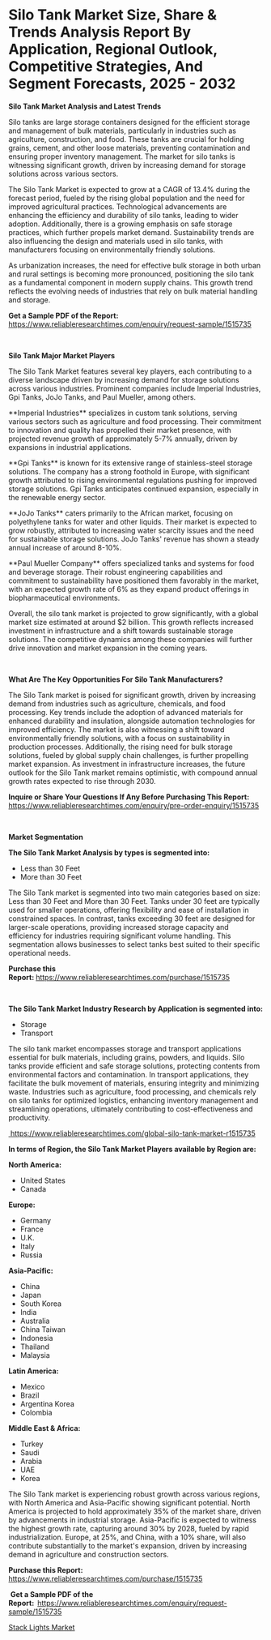 <p><h1>Silo Tank Market Size, Share & Trends Analysis Report By Application, Regional Outlook, Competitive Strategies, And Segment Forecasts, 2025 - 2032</h1></p><p><strong>Silo Tank Market Analysis and Latest Trends</strong></p>
<p><p>Silo tanks are large storage containers designed for the efficient storage and management of bulk materials, particularly in industries such as agriculture, construction, and food. These tanks are crucial for holding grains, cement, and other loose materials, preventing contamination and ensuring proper inventory management. The market for silo tanks is witnessing significant growth, driven by increasing demand for storage solutions across various sectors.</p><p>The Silo Tank Market is expected to grow at a CAGR of 13.4% during the forecast period, fueled by the rising global population and the need for improved agricultural practices. Technological advancements are enhancing the efficiency and durability of silo tanks, leading to wider adoption. Additionally, there is a growing emphasis on safe storage practices, which further propels market demand. Sustainability trends are also influencing the design and materials used in silo tanks, with manufacturers focusing on environmentally friendly solutions. </p><p>As urbanization increases, the need for effective bulk storage in both urban and rural settings is becoming more pronounced, positioning the silo tank as a fundamental component in modern supply chains. This growth trend reflects the evolving needs of industries that rely on bulk material handling and storage.</p></p>
<p><strong>Get a Sample PDF of the Report:&nbsp;</strong> <a href="https://www.reliableresearchtimes.com/enquiry/request-sample/1515735?utm_campaign=3227&utm_medium=2&utm_source=Github&utm_content=ia&utm_term=11042025&utm_id=silo-tank">https://www.reliableresearchtimes.com/enquiry/request-sample/1515735</a></p>
<p>&nbsp;</p>
<p><strong>Silo Tank Major Market Players</strong></p>
<p><p>The Silo Tank Market features several key players, each contributing to a diverse landscape driven by increasing demand for storage solutions across various industries. Prominent companies include Imperial Industries, Gpi Tanks, JoJo Tanks, and Paul Mueller, among others.</p><p>**Imperial Industries** specializes in custom tank solutions, serving various sectors such as agriculture and food processing. Their commitment to innovation and quality has propelled their market presence, with projected revenue growth of approximately 5-7% annually, driven by expansions in industrial applications.</p><p>**Gpi Tanks** is known for its extensive range of stainless-steel storage solutions. The company has a strong foothold in Europe, with significant growth attributed to rising environmental regulations pushing for improved storage solutions. Gpi Tanks anticipates continued expansion, especially in the renewable energy sector.</p><p>**JoJo Tanks** caters primarily to the African market, focusing on polyethylene tanks for water and other liquids. Their market is expected to grow robustly, attributed to increasing water scarcity issues and the need for sustainable storage solutions. JoJo Tanks' revenue has shown a steady annual increase of around 8-10%.</p><p>**Paul Mueller Company** offers specialized tanks and systems for food and beverage storage. Their robust engineering capabilities and commitment to sustainability have positioned them favorably in the market, with an expected growth rate of 6% as they expand product offerings in biopharmaceutical environments.</p><p>Overall, the silo tank market is projected to grow significantly, with a global market size estimated at around $2 billion. This growth reflects increased investment in infrastructure and a shift towards sustainable storage solutions. The competitive dynamics among these companies will further drive innovation and market expansion in the coming years.</p></p>
<p>&nbsp;</p>
<p><strong>What Are The Key Opportunities For Silo Tank Manufacturers?</strong></p>
<p><p>The Silo Tank market is poised for significant growth, driven by increasing demand from industries such as agriculture, chemicals, and food processing. Key trends include the adoption of advanced materials for enhanced durability and insulation, alongside automation technologies for improved efficiency. The market is also witnessing a shift toward environmentally friendly solutions, with a focus on sustainability in production processes. Additionally, the rising need for bulk storage solutions, fueled by global supply chain challenges, is further propelling market expansion. As investment in infrastructure increases, the future outlook for the Silo Tank market remains optimistic, with compound annual growth rates expected to rise through 2030.</p></p>
<p><strong>Inquire or Share Your Questions If Any Before Purchasing This Report:</strong> <a href="https://www.reliableresearchtimes.com/enquiry/pre-order-enquiry/1515735?utm_campaign=3227&utm_medium=2&utm_source=Github&utm_content=ia&utm_term=11042025&utm_id=silo-tank">https://www.reliableresearchtimes.com/enquiry/pre-order-enquiry/1515735</a></p>
<p>&nbsp;</p>
<p><strong>Market Segmentation</strong></p>
<p><strong>The Silo Tank Market Analysis by types is segmented into:</strong></p>
<p><ul><li>Less than 30 Feet</li><li>More than 30 Feet</li></ul></p>
<p><p>The Silo Tank market is segmented into two main categories based on size: Less than 30 Feet and More than 30 Feet. Tanks under 30 feet are typically used for smaller operations, offering flexibility and ease of installation in constrained spaces. In contrast, tanks exceeding 30 feet are designed for larger-scale operations, providing increased storage capacity and efficiency for industries requiring significant volume handling. This segmentation allows businesses to select tanks best suited to their specific operational needs.</p></p>
<p><strong>Purchase this Report:&nbsp;</strong><a href="https://www.reliableresearchtimes.com/purchase/1515735?utm_campaign=3227&utm_medium=2&utm_source=Github&utm_content=ia&utm_term=11042025&utm_id=silo-tank">https://www.reliableresearchtimes.com/purchase/1515735</a></p>
<p>&nbsp;</p>
<p><strong>The Silo Tank Market Industry Research by Application is segmented into:</strong></p>
<p><ul><li>Storage</li><li>Transport</li></ul></p>
<p><p>The silo tank market encompasses storage and transport applications essential for bulk materials, including grains, powders, and liquids. Silo tanks provide efficient and safe storage solutions, protecting contents from environmental factors and contamination. In transport applications, they facilitate the bulk movement of materials, ensuring integrity and minimizing waste. Industries such as agriculture, food processing, and chemicals rely on silo tanks for optimized logistics, enhancing inventory management and streamlining operations, ultimately contributing to cost-effectiveness and productivity.</p></p>
<p><a href="https://www.reliableresearchtimes.com/global-silo-tank-market-r1515735?utm_campaign=3227&utm_medium=2&utm_source=Github&utm_content=ia&utm_term=11042025&utm_id=silo-tank">&nbsp;https://www.reliableresearchtimes.com/global-silo-tank-market-r1515735</a></p>
<p><strong>In terms of Region, the Silo Tank Market Players available by Region are:</strong></p>
<p>
    <p> <strong> North America: </strong>
        <ul>
            <li>United States</li>
            <li>Canada</li>
        </ul>
        </p> 
    <p> <strong> Europe: </strong>
        <ul>
            <li>Germany</li>
            <li>France</li>
            <li>U.K.</li>
            <li>Italy</li>
            <li>Russia</li>
        </ul>
        </p> 
    <p> <strong> Asia-Pacific: </strong>
        <ul>
            <li>China</li>
            <li>Japan</li>
            <li>South Korea</li>
            <li>India</li>
            <li>Australia</li>
            <li>China Taiwan</li>
            <li>Indonesia</li>
            <li>Thailand</li>
            <li>Malaysia</li>
        </ul>
        </p> 
    <p> <strong> Latin America: </strong>
        <ul>
            <li>Mexico</li>
            <li>Brazil</li>
            <li>Argentina Korea</li>
            <li>Colombia</li>
        </ul>
        </p> 
    <p> <strong> Middle East & Africa: </strong>
        <ul>
            <li>Turkey</li>
            <li>Saudi</li>
            <li>Arabia</li>
            <li>UAE</li>
            <li>Korea</li>
        </ul>
    </p>
    </p>
<p><p>The Silo Tank market is experiencing robust growth across various regions, with North America and Asia-Pacific showing significant potential. North America is projected to hold approximately 35% of the market share, driven by advancements in industrial storage. Asia-Pacific is expected to witness the highest growth rate, capturing around 30% by 2028, fueled by rapid industrialization. Europe, at 25%, and China, with a 10% share, will also contribute substantially to the market's expansion, driven by increasing demand in agriculture and construction sectors.</p></p>
<p><strong>Purchase this Report: </strong><a href="https://www.reliableresearchtimes.com/purchase/1515735?utm_campaign=3227&utm_medium=2&utm_source=Github&utm_content=ia&utm_term=11042025&utm_id=silo-tank">https://www.reliableresearchtimes.com/purchase/1515735</a></p>
<p>&nbsp;<strong>Get a Sample PDF of the Report:&nbsp;&nbsp;</strong><a href="https://www.reliableresearchtimes.com/enquiry/request-sample/1515735?utm_campaign=3227&utm_medium=2&utm_source=Github&utm_content=ia&utm_term=11042025&utm_id=silo-tank">https://www.reliableresearchtimes.com/enquiry/request-sample/1515735</a></p>
<p><strong></strong></p>
<p><p><a href="https://github.com/saroarmaicky/Market-Research-Report-List-1/blob/main/stack-lights-market.md?utm_campaign=3227&utm_medium=2&utm_source=Github&utm_content=ia&utm_term=11042025&utm_id=silo-tank">Stack Lights Market</a></p></p>